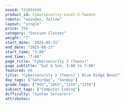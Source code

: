 ```yaml
---
ecwid: 741894946
product_id: Cybersecurity-Level-2-Tweens
robots: "noindex, follow"
layout: "single"
price: 299
category: "Session Classes"
weight: "7"
start_date: "2025-05-31"
end_date: "2025-08-17"
start_time: "3:00"
end_time: "7:00"
page_title: "Cybersecurity 2 (Teens)"
page_subtitle: "Sat & Sun, 3:00 to 7:00"
featured: 88
title: "Cybersecurity 2 (Teens) | Blue Ridge Boost"
day_tags: ["Saturday", "Sunday"]
grade_tags: ["9th","10th","11th","12th"]
subject_tags: ["Computer Coding"]
difficulty: "Syntax Sorcerers"
attributes:
---
```

